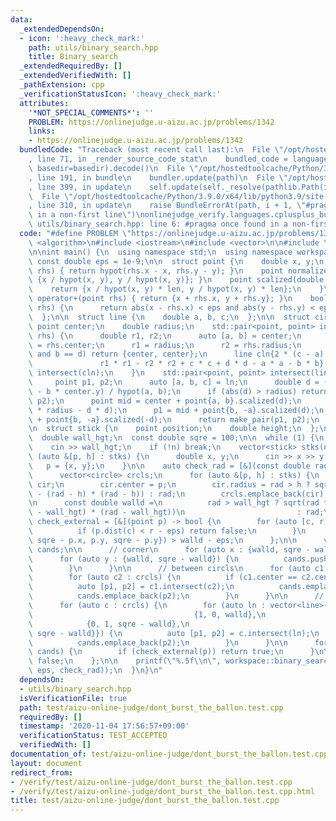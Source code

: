 ```yaml
---
data:
  _extendedDependsOn:
  - icon: ':heavy_check_mark:'
    path: utils/binary_search.hpp
    title: Binary_search
  _extendedRequiredBy: []
  _extendedVerifiedWith: []
  _pathExtension: cpp
  _verificationStatusIcon: ':heavy_check_mark:'
  attributes:
    '*NOT_SPECIAL_COMMENTS*': ''
    PROBLEM: https://onlinejudge.u-aizu.ac.jp/problems/1342
    links:
    - https://onlinejudge.u-aizu.ac.jp/problems/1342
  bundledCode: "Traceback (most recent call last):\n  File \"/opt/hostedtoolcache/Python/3.9.0/x64/lib/python3.9/site-packages/onlinejudge_verify/documentation/build.py\"\
    , line 71, in _render_source_code_stat\n    bundled_code = language.bundle(stat.path,\
    \ basedir=basedir).decode()\n  File \"/opt/hostedtoolcache/Python/3.9.0/x64/lib/python3.9/site-packages/onlinejudge_verify/languages/cplusplus.py\"\
    , line 191, in bundle\n    bundler.update(path)\n  File \"/opt/hostedtoolcache/Python/3.9.0/x64/lib/python3.9/site-packages/onlinejudge_verify/languages/cplusplus_bundle.py\"\
    , line 399, in update\n    self.update(self._resolve(pathlib.Path(included), included_from=path))\n\
    \  File \"/opt/hostedtoolcache/Python/3.9.0/x64/lib/python3.9/site-packages/onlinejudge_verify/languages/cplusplus_bundle.py\"\
    , line 310, in update\n    raise BundleErrorAt(path, i + 1, \"#pragma once found\
    \ in a non-first line\")\nonlinejudge_verify.languages.cplusplus_bundle.BundleErrorAt:\
    \ utils/binary_search.hpp: line 6: #pragma once found in a non-first line\n"
  code: "#define PROBLEM \"https://onlinejudge.u-aizu.ac.jp/problems/1342\"\n#include\
    \ <algorithm>\n#include <iostream>\n#include <vector>\n\n#include \"utils/binary_search.hpp\"\
    \n\nint main() {\n  using namespace std;\n  using namespace workspace;\n\n  static\
    \ const double eps = 1e-9;\n\n  struct point {\n    double x, y;\n    double dist(point\
    \ rhs) { return hypot(rhs.x - x, rhs.y - y); }\n    point normalized() { return\
    \ {x / hypot(x, y), y / hypot(x, y)}; }\n    point scalized(double len) {\n  \
    \    return {x / hypot(x, y) * len, y / hypot(x, y) * len};\n    }\n    point\
    \ operator+(point rhs) { return {x + rhs.x, y + rhs.y}; }\n    bool operator==(point\
    \ rhs) {\n      return abs(x - rhs.x) < eps and abs(y - rhs.y) < eps;\n    }\n\
    \  };\n\n  struct line {\n    double a, b, c;\n  };\n\n  struct circle {\n   \
    \ point center;\n    double radius;\n    std::pair<point, point> intersect(circle\
    \ rhs) {\n      double r1, r2;\n      auto [a, b] = center;\n      auto [c, d]\
    \ = rhs.center;\n      r1 = radius;\n      r2 = rhs.radius;\n      if (a == c\
    \ and b == d) return {center, center};\n      line cln{2 * (c - a), 2 * (d - b),\n\
    \               r1 * r1 - r2 * r2 + c * c + d * d - a * a - b * b};\n      return\
    \ intersect(cln);\n    }\n    std::pair<point, point> intersect(line ln) {\n \
    \     point p1, p2;\n      auto [a, b, c] = ln;\n      double d = (c - a * center.x\
    \ - b * center.y) / hypot(a, b);\n      if (abs(d) > radius) return make_pair(p1,\
    \ p2);\n      point mid = center + point{a, b}.scalized(d);\n      d = sqrt(radius\
    \ * radius - d * d);\n      p1 = mid + point{b, -a}.scalized(d);\n      p2 = mid\
    \ + point{b, -a}.scalized(-d);\n      return make_pair(p1, p2);\n    }\n  };\n\
    \n  struct stick {\n    point position;\n    double height;\n  };\n\n  int n;\n\
    \  double wall_hgt;\n  const double sqre = 100;\n\n  while (1) {\n    cin >> n;\n\
    \    cin >> wall_hgt;\n    if (!n) break;\n    vector<stick> stks(n);\n    for\
    \ (auto &[p, h] : stks) {\n      double x, y;\n      cin >> x >> y >> h;\n   \
    \   p = {x, y};\n    }\n\n    auto check_rad = [&](const double rad) -> bool {\n\
    \      vector<circle> crcls;\n      for (auto &[p, h] : stks) {\n        circle\
    \ cir;\n        cir.center = p;\n        cir.radius = rad > h ? sqrt(rad * rad\
    \ - (rad - h) * (rad - h)) : rad;\n        crcls.emplace_back(cir);\n      }\n\
    \n      const double walld =\n          rad > wall_hgt ? sqrt(rad * rad - (rad\
    \ - wall_hgt) * (rad - wall_hgt))\n                         : rad;\n\n      auto\
    \ check_external = [&](point p) -> bool {\n        for (auto [c, r] : crcls) {\n\
    \          if (p.dist(c) < r - eps) return false;\n        }\n        return min({p.x,\
    \ sqre - p.x, p.y, sqre - p.y}) > walld - eps;\n      };\n\n      vector<point>\
    \ cands;\n\n      // corner\n      for (auto x : {walld, sqre - walld}) {\n  \
    \      for (auto y : {walld, sqre - walld}) {\n          cands.push_back({x, y});\n\
    \        }\n      }\n\n      // between circls\n      for (auto c1 : crcls) {\n\
    \        for (auto c2 : crcls) {\n          if (c1.center == c2.center) continue;\n\
    \          auto [p1, p2] = c1.intersect(c2);\n          cands.emplace_back(p1);\n\
    \          cands.emplace_back(p2);\n        }\n      }\n\n      // wall and circle\n\
    \      for (auto c : crcls) {\n        for (auto ln : vector<line>{{0, 1, walld},\n\
    \                                    {1, 0, walld},\n                        \
    \            {0, 1, sqre - walld},\n                                    {1, 0,\
    \ sqre - walld}}) {\n          auto [p1, p2] = c.intersect(ln);\n          cands.emplace_back(p1);\n\
    \          cands.emplace_back(p2);\n        }\n      }\n\n      for (auto p :\
    \ cands) {\n        if (check_external(p)) return true;\n      }\n\n      return\
    \ false;\n    };\n\n    printf(\"%.5f\\n\", workspace::binary_search(0.0, 130.0,\
    \ eps, check_rad));\n  }\n}\n"
  dependsOn:
  - utils/binary_search.hpp
  isVerificationFile: true
  path: test/aizu-online-judge/dont_burst_the_ballon.test.cpp
  requiredBy: []
  timestamp: '2020-11-04 17:56:57+09:00'
  verificationStatus: TEST_ACCEPTED
  verifiedWith: []
documentation_of: test/aizu-online-judge/dont_burst_the_ballon.test.cpp
layout: document
redirect_from:
- /verify/test/aizu-online-judge/dont_burst_the_ballon.test.cpp
- /verify/test/aizu-online-judge/dont_burst_the_ballon.test.cpp.html
title: test/aizu-online-judge/dont_burst_the_ballon.test.cpp
---
```

